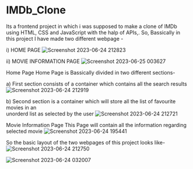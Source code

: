 # IMDb_Clone
Its a frontend project in which i was supposed to make a clone of IMDb using HTML, CSS and JavaScript with the halp of APIs,.
So, Bassically in this project I have made two different webpage -

i) HOME PAGE
![Screenshot 2023-06-24 212823](https://github.com/abhijeetksinha19/IMDb_Clone/assets/106515990/09d76c84-8c03-4cb7-9e79-ac0b507aaa2d)

ii) MOVIE INFORMATION PAGE
![Screenshot 2023-06-25 003627](https://github.com/abhijeetksinha19/IMDb_Clone/assets/106515990/b54f36af-e373-4e8e-b6ec-74af63389a82)

Home Page
Home Page is Bassically divided in two different sections-

  a) First section consists of a container which contains all the search results 
    ![Screenshot 2023-06-24 212919](https://github.com/abhijeetksinha19/IMDb_Clone/assets/106515990/a3ca4385-bbd6-4d54-bfc2-99404f968c9e)
  
  b) Second section is a container which will store all the list of favourite movies in an     
     unorderd list as selected by the user
  ![Screenshot 2023-06-24 212721](https://github.com/abhijeetksinha19/IMDb_Clone/assets/106515990/9a7f843d-c59f-4ba0-9bbe-e0001f6c0adc)

Movie Information Page
This Page will contain all the information regarding selected movie
![Screenshot 2023-06-24 195441](https://github.com/abhijeetksinha19/IMDb_Clone/assets/106515990/a1249dfb-1ec5-4670-b347-fe074c09100b)

So the basic layout of the two webpages of this project looks like-
![Screenshot 2023-06-24 212750](https://github.com/abhijeetksinha19/IMDb_Clone/assets/106515990/fd57e2b7-f7ec-4c91-8c52-baebc1ecb8aa)

![Screenshot 2023-06-24 032007](https://github.com/abhijeetksinha19/IMDb_Clone/assets/106515990/a1257e5f-6bc2-4293-bb99-629cb4e328b0)

